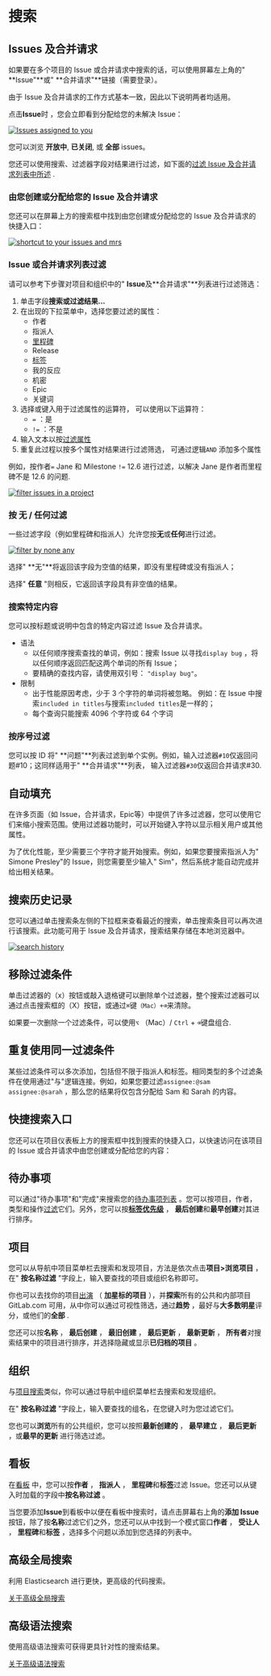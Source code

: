 # 搜索[](#搜索 "Permalink")

## Issues 及合并请求[](#issues-and-merge-requests "Permalink")

如果要在多个项目的 Issue 或合并请求中搜索的话，可以使用屏幕左上角的" **Issue"**或" **合并请求"**链接（需要登录）。

由于 Issue 及合并请求的工作方式基本一致，因此以下说明两者均适用。

点击**Issue**时 ，您会立即看到分配给您的未解决 Issue：

[![Issues assigned to you](/../../docs/img/issues_assigned_to_you.png)](img/issues_assigned_to_you.png)

您可以浏览 **开放中**, **已关闭**, 或 **全部** issues。

您还可以使用搜索、过滤器字段对结果进行过滤，如下面的[过滤 Issue 及合并请求列表中所述](#filtering-issue-and-merge-request-lists) .

### 由您创建或分配给您的 Issue 及合并请求[](#issues-and-mrs-assigned-to-you-or-created-by-you "Permalink")

您还可以在屏幕上方的搜索框中找到由您创建或分配给您的 Issue 及合并请求的快捷入口：

[![shortcut to your issues and mrs](/../../docs/img/issues_mrs_shortcut.png)](img/issues_mrs_shortcut.png)

### Issue 或合并请求列表过滤[](#filtering-issue-and-merge-request-lists "Permalink")

请可以参考下步骤对项目和组织中的" **Issue**及**合并请求"**列表进行过滤筛选：

1.  单击字段**搜索或过滤结果…** 
2.  在出现的下拉菜单中，选择您要过滤的属性：
    *   作者
    *   指派人
    *   [里程碑](../project/milestones/index.html)
    *   Release
    *   [标签](../project/labels.html)
    *   我的反应
    *   机密
    *   Epic
    *   关键词
3.  选择或键入用于过滤属性的运算符， 可以使用以下运算符：
    *   `=` ：是
    *   `!=` ：不是
4.  输入文本以按[过滤属性](#filters-autocomplete) 
5.  重复此过程以按多个属性对结果进行过滤筛选， 可通过逻辑`AND` 添加多个属性

例如，按作者`=` Jane 和 Milestone `!=` 12.6 进行过滤，以解决 Jane 是作者而里程碑不是 12.6 的问题.

[![filter issues in a project](/../../docs/img/issue_search_filter_v12_7.png)](img/issue_search_filter_v12_7.png)

### 按 **无** / **任何**过滤[](#filtering-by-none--any "Permalink")

一些过滤字段（例如里程碑和指派人）允许您按**无**或**任何**进行过滤。

[![filter by none any](/../../docs/img/issues_filter_none_any.png)](img/issues_filter_none_any.png)

选择" **无"**将返回该字段为空值的结果，即没有里程碑或没有指派人；

选择" **任意** "则相反，它返回该字段具有非空值的结果。

### 搜索特定内容[](#searching-for-specific-terms "Permalink")

您可以按标题或说明中包含的特定内容过滤 Issue 及合并请求。

*   语法
    *   以任何顺序搜索查找的单词，例如：搜索 Issue 以寻找`display bug` ，将以任何顺序返回匹配这两个单词的所有 Issue；
    *   要精确的查找内容，请使用双引号： `"display bug"`。
*   限制
    *   出于性能原因考虑，少于 3 个字符的单词将被忽略。 例如：在 Issue 中搜索`included in titles`与搜索`included titles`是一样的；
    *   每个查询只能搜索 4096 个字符或 64 个字词

### 按序号过滤[](#filtering-by-id "Permalink")

您可以按 ID 将" **问题"**列表过滤到单个实例。例如，输入过滤器`#10`仅返回问题#10；这同样适用于" **合并请求"**列表， 输入过滤器`#30`仅返回合并请求#30.

## 自动填充[](#filters-autocomplete "Permalink")

在许多页面（如 Issue，合并请求，Epic等）中提供了许多过滤器，您可以使用它们来缩小搜索范围。使用过滤器功能时，可以开始键入字符以显示相关用户或其他属性。

为了优化性能，至少需要三个字符才能开始搜索。例如，如果您要搜索指派人为" Simone Presley"的 Issue，则您需要至少输入" Sim"，然后系统才能自动完成并给出相关结果。

## 搜索历史记录[](#search-history "Permalink")

您可以通过单击搜索条左侧的下拉框来查看最近的搜索，单击搜索条目可以再次进行该搜索。此功能可用于 Issue 及合并请求，搜索结果存储在本地浏览器中。

[![search history](/../../docs/img/search_history.gif)](img/search_history.gif)

## 移除过滤条件[](#removing-search-filters "Permalink")

单击过滤器的（x）按钮或敲入退格键可以删除单个过滤器，整个搜索过滤器可以通过点击搜索框的（X）按钮，或通过`⌘`键`（Mac）+⌫`来清除。

如果要一次删除一个过滤条件，可以使用`⌥` （Mac）/ `Ctrl` + `⌫`键盘组合.

## 重复使用同一过滤条件[](#filtering-with-multiple-filters-of-the-same-type "Permalink")

某些过滤条件可以多次添加，包括但不限于指派人和标签。相同类型的多个过滤条件在使用通过"与"逻辑连接。例如，如果您要过滤`assignee:@sam assignee:@sarah` ，那么您的结果将仅包含分配给 Sam 和 Sarah 的内容。

## 快捷搜索入口[](#shortcut "Permalink")

您还可以在项目仪表板上方的搜索框中找到搜索的快捷入口，以快速访问在该项目的 Issue 或合并请求中由您创建或分配给您的内容：

## 待办事项[](#to-do-list "Permalink")

可以通过"待办事项"和"完成"来搜索您的[待办事项列表](../todos.html#gitlab-to-do-list) 。您可以按项目，作者，类型和操作[过滤](../todos.html#filtering-your-to-do-list)它们。另外，您可以按[**标签优先级**](../../user/project/labels.html#label-priority) ， **最后创建**和**最早创建**对其进行排序。

## 项目[](#projects "Permalink")

您可以从导航中项目菜单栏去搜索和发现项目，方法是依次点击**项目>浏览项目** ， 在" **按名称过滤** "字段上，输入要查找的项目或组织名称即可。

你也可以去找你的项目[出演](../project/index.html#star-a-project) （ **加星标的项目** ），并**探索**所有的公共和内部项目 GitLab.com 可用，从中你可以通过可视性筛选，通过**趋势** ，最好与**大多数明星**评分，或他们的**全部** .

您还可以按**名称** ， **最后创建** ， **最旧创建** ， **最后更新** ， **最新更新** ， **所有者**对搜索结果中的项目进行排序，并选择隐藏或显示**已归档的项目** 。

## 组织[](#org "Permalink")

与[项目搜索](#projects)类似，你可以通过导航中组织菜单栏去搜索和发现组织。

在" **按名称过滤** "字段上，输入要查找的组名，在您键入时为您过滤它们。

您也可以**浏览**所有的公共组织，您可以按照**最新创建的** ， **最早建立** ， **最后更新** ，或**最早的更新** 进行筛选过滤。

## 看板[](#issue-boards "Permalink")

在[看板](../../user/project/issue_board.html) 中，您可以按**作者** ， **指派人** ， **里程碑**和**标签**过滤 Issue。您还可以从键入时加载的字段中**按名称过滤** 。

当您要添加**Issue**到看板中以便在看板中搜索时，请点击屏幕右上角的**添加 Issue**按钮，除了按**名称**过滤它们之外，您还可以从中找到一个模式窗口**作者** ， **受让人** ， **里程碑**和**标签** ，选择多个问题以添加到您选择的列表中。

## 高级全局搜索[](#advanced-global-search-starter "Permalink")

利用 Elasticsearch 进行更快，更高级的代码搜索。

[关于高级全局搜索](/search/global)

## 高级语法搜索[](#advanced-syntax-search-starter "Permalink")

使用高级语法搜索可获得更具针对性的搜索结果。

[关于高级语法搜索](/search/syntax)
